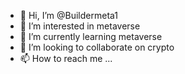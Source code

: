 - 👋 Hi, I’m @Buildermeta1
- 👀 I’m interested in metaverse
- 🌱 I’m currently learning metaverse
- 💞️ I’m looking to collaborate on crypto
- 📫 How to reach me ...

<!---
Buildermeta1/Buildermeta1 is a ✨ special ✨ repository because its `README.md` (this file) appears on your GitHub profile.
You can click the Preview link to take a look at your changes.
--->
